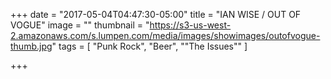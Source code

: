 +++
date = "2017-05-04T04:47:30-05:00"
title = "IAN WISE / OUT OF VOGUE"
image = ""
thumbnail = "https://s3-us-west-2.amazonaws.com/s.lumpen.com/media/images/showimages/outofvogue-thumb.jpg"
tags = [ "Punk Rock", "Beer", "\"The Issues\"" ]

+++

